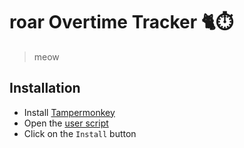 # roar Overtime Tracker 🐈⏱️

> meow

## Installation

* Install [Tampermonkey](https://www.tampermonkey.net/)
* Open the [user script](https://github.com/pixelpark/roar-overtime-tracker/raw/main/src/main.user.js)
* Click on the `Install` button
